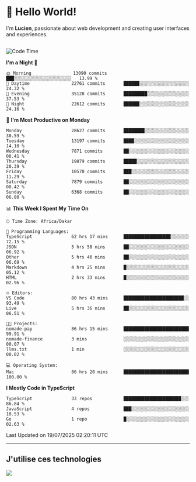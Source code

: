 # 👋 Hello World!

I'm **Lucien**, passionate about web development and creating user interfaces and experiences.

##

<!--START_SECTION:waka-->
![Code Time](http://img.shields.io/badge/Code%20Time-3%2C438%20hrs%2057%20mins-blue)

**I'm a Night 🦉** 

```text
🌞 Morning                13090 commits       ███░░░░░░░░░░░░░░░░░░░░░░   13.99 % 
🌆 Daytime                22761 commits       ██████░░░░░░░░░░░░░░░░░░░   24.32 % 
🌃 Evening                35128 commits       █████████░░░░░░░░░░░░░░░░   37.53 % 
🌙 Night                  22612 commits       ██████░░░░░░░░░░░░░░░░░░░   24.16 % 
```
📅 **I'm Most Productive on Monday** 

```text
Monday                   28627 commits       ████████░░░░░░░░░░░░░░░░░   30.59 % 
Tuesday                  13197 commits       ████░░░░░░░░░░░░░░░░░░░░░   14.10 % 
Wednesday                7871 commits        ██░░░░░░░░░░░░░░░░░░░░░░░   08.41 % 
Thursday                 19079 commits       █████░░░░░░░░░░░░░░░░░░░░   20.39 % 
Friday                   10570 commits       ███░░░░░░░░░░░░░░░░░░░░░░   11.29 % 
Saturday                 7879 commits        ██░░░░░░░░░░░░░░░░░░░░░░░   08.42 % 
Sunday                   6368 commits        ██░░░░░░░░░░░░░░░░░░░░░░░   06.80 % 
```


📊 **This Week I Spent My Time On** 

```text
🕑︎ Time Zone: Africa/Dakar

💬 Programming Languages: 
TypeScript               62 hrs 17 mins      ██████████████████░░░░░░░   72.15 % 
JSON                     5 hrs 58 mins       ██░░░░░░░░░░░░░░░░░░░░░░░   06.92 % 
Other                    5 hrs 46 mins       ██░░░░░░░░░░░░░░░░░░░░░░░   06.69 % 
Markdown                 4 hrs 25 mins       █░░░░░░░░░░░░░░░░░░░░░░░░   05.12 % 
HTML                     2 hrs 33 mins       █░░░░░░░░░░░░░░░░░░░░░░░░   02.96 % 

🔥 Editors: 
VS Code                  80 hrs 43 mins      ███████████████████████░░   93.49 % 
Live                     5 hrs 36 mins       ██░░░░░░░░░░░░░░░░░░░░░░░   06.51 % 

🐱‍💻 Projects: 
nomade-pay               86 hrs 15 mins      █████████████████████████   99.91 % 
nomade-finance           3 mins              ░░░░░░░░░░░░░░░░░░░░░░░░░   00.07 % 
llms.txt                 1 min               ░░░░░░░░░░░░░░░░░░░░░░░░░   00.02 % 

💻 Operating System: 
Mac                      86 hrs 20 mins      █████████████████████████   100.00 % 
```

**I Mostly Code in TypeScript** 

```text
TypeScript               33 repos            ██████████████████████░░░   86.84 % 
JavaScript               4 repos             ███░░░░░░░░░░░░░░░░░░░░░░   10.53 % 
Go                       1 repo              █░░░░░░░░░░░░░░░░░░░░░░░░   02.63 % 
```




 Last Updated on 19/07/2025 02:20:11 UTC
<!--END_SECTION:waka-->
---

## J'utilise ces technologies

<p align="left">
  <a href="https://skillicons.dev">
    <img src="https://skillicons.dev/icons?i=ts,js,go,ruby,css,scss,tailwind,react,vite,nextjs,docker,figma,ableton" />
  </a>
</p>

